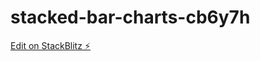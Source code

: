 # stacked-bar-charts-cb6y7h

[Edit on StackBlitz ⚡️](https://stackblitz.com/edit/stacked-bar-charts-cb6y7h)
